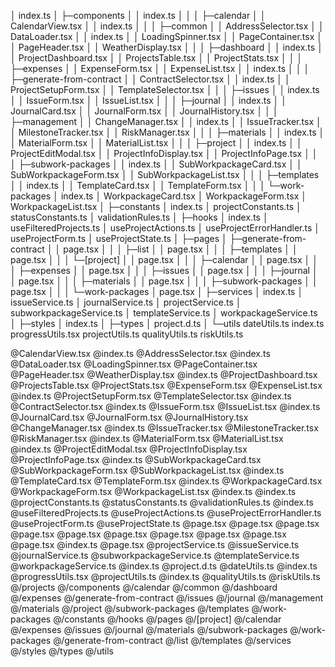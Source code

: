 │  index.ts
│
├─components
│  │  index.ts
│  │
│  ├─calendar
│  │      CalendarView.tsx
│  │      index.ts
│  │
│  ├─common
│  │      AddressSelector.tsx
│  │      DataLoader.tsx
│  │      index.ts
│  │      LoadingSpinner.tsx
│  │      PageContainer.tsx
│  │      PageHeader.tsx
│  │      WeatherDisplay.tsx
│  │
│  ├─dashboard
│  │      index.ts
│  │      ProjectDashboard.tsx
│  │      ProjectsTable.tsx
│  │      ProjectStats.tsx
│  │
│  ├─expenses
│  │      ExpenseForm.tsx
│  │      ExpenseList.tsx
│  │      index.ts
│  │
│  ├─generate-from-contract
│  │      ContractSelector.tsx
│  │      index.ts
│  │      ProjectSetupForm.tsx
│  │      TemplateSelector.tsx
│  │
│  ├─issues
│  │      index.ts
│  │      IssueForm.tsx
│  │      IssueList.tsx
│  │
│  ├─journal
│  │      index.ts
│  │      JournalCard.tsx
│  │      JournalForm.tsx
│  │      JournalHistory.tsx
│  │
│  ├─management
│  │      ChangeManager.tsx
│  │      index.ts
│  │      IssueTracker.tsx
│  │      MilestoneTracker.tsx
│  │      RiskManager.tsx
│  │
│  ├─materials
│  │      index.ts
│  │      MaterialForm.tsx
│  │      MaterialList.tsx
│  │
│  ├─project
│  │      index.ts
│  │      ProjectEditModal.tsx
│  │      ProjectInfoDisplay.tsx
│  │      ProjectInfoPage.tsx
│  │
│  ├─subwork-packages
│  │      index.ts
│  │      SubWorkpackageCard.tsx
│  │      SubWorkpackageForm.tsx
│  │      SubWorkpackageList.tsx
│  │
│  ├─templates
│  │      index.ts
│  │      TemplateCard.tsx
│  │      TemplateForm.tsx
│  │
│  └─work-packages
│          index.ts
│          WorkpackageCard.tsx
│          WorkpackageForm.tsx
│          WorkpackageList.tsx
│
├─constants
│      index.ts
│      projectConstants.ts
│      statusConstants.ts
│      validationRules.ts
│
├─hooks
│      index.ts
│      useFilteredProjects.ts
│      useProjectActions.ts
│      useProjectErrorHandler.ts
│      useProjectForm.ts
│      useProjectState.ts
│
├─pages
│  ├─generate-from-contract
│  │      page.tsx
│  │
│  ├─list
│  │      page.tsx
│  │
│  ├─templates
│  │      page.tsx
│  │
│  └─[project]
│      │  page.tsx
│      │
│      ├─calendar
│      │      page.tsx
│      │
│      ├─expenses
│      │      page.tsx
│      │
│      ├─issues
│      │      page.tsx
│      │
│      ├─journal
│      │      page.tsx
│      │
│      ├─materials
│      │      page.tsx
│      │
│      ├─subwork-packages
│      │      page.tsx
│      │
│      └─work-packages
│              page.tsx
│
├─services
│      index.ts
│      issueService.ts
│      journalService.ts
│      projectService.ts
│      subworkpackageService.ts
│      templateService.ts
│      workpackageService.ts
│
├─styles
│      index.ts
│
├─types
│      project.d.ts
│
└─utils
        dateUtils.ts
        index.ts
        progressUtils.tsx
        projectUtils.ts
        qualityUtils.ts
        riskUtils.ts


@CalendarView.tsx @index.ts @AddressSelector.tsx @index.ts @DataLoader.tsx @LoadingSpinner.tsx @PageContainer.tsx @PageHeader.tsx @WeatherDisplay.tsx @index.ts @ProjectDashboard.tsx @ProjectsTable.tsx @ProjectStats.tsx @ExpenseForm.tsx @ExpenseList.tsx @index.ts @ProjectSetupForm.tsx @TemplateSelector.tsx @index.ts @ContractSelector.tsx @index.ts @IssueForm.tsx @IssueList.tsx @index.ts @JournalCard.tsx @JournalForm.tsx @JournalHistory.tsx @ChangeManager.tsx @index.ts @IssueTracker.tsx @MilestoneTracker.tsx @RiskManager.tsx @index.ts @MaterialForm.tsx @MaterialList.tsx @index.ts @ProjectEditModal.tsx @ProjectInfoDisplay.tsx @ProjectInfoPage.tsx @index.ts @SubWorkpackageCard.tsx @SubWorkpackageForm.tsx @SubWorkpackageList.tsx @index.ts @TemplateCard.tsx @TemplateForm.tsx @index.ts @WorkpackageCard.tsx @WorkpackageForm.tsx @WorkpackageList.tsx @index.ts @index.ts @projectConstants.ts @statusConstants.ts @validationRules.ts @index.ts @useFilteredProjects.ts @useProjectActions.ts @useProjectErrorHandler.ts @useProjectForm.ts @useProjectState.ts @page.tsx @page.tsx @page.tsx @page.tsx @page.tsx @page.tsx @page.tsx @page.tsx @page.tsx @page.tsx @index.ts @page.tsx @projectService.ts @issueService.ts @journalService.ts @subworkpackageService.ts @templateService.ts @workpackageService.ts @index.ts @project.d.ts @dateUtils.ts @index.ts @progressUtils.tsx @projectUtils.ts @index.ts @qualityUtils.ts @riskUtils.ts @/projects @/components @/calendar @/common @/dashboard @/expenses @/generate-from-contract @/issues @/journal @/management @/materials @/project @/subwork-packages @/templates @/work-packages @/constants @/hooks @/pages @/[project] @/calendar @/expenses @/issues @/journal @/materials @/subwork-packages @/work-packages @/generate-from-contract @/list @/templates @/services @/styles @/types @/utils 